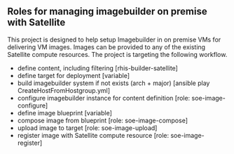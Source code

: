 ## Roles for managing imagebuilder on premise with Satellite

This project is designed to help setup Imagebuilder in on premise VMs for delivering VM images. 
Images can be provided to any of the existing Satellite compute resources.
The project is targeting the following workflow.

- define content, including filtering                     [rhis-builder-satellite]
- define target for deployment                            [variable]
- build imagebuilder system if not exists (arch + major)  [ansible play CreateHostFromHostgroup.yml]
- configure imagebuilder instance for content definition  [role: soe-image-configure]
- define image blueprint                                  [variable] 
- compose image from blueprint                            [role: soe-image-compose]
- upload image to target                                  [role: soe-image-upload]
- register image with Satellite compute resource          [role: soe-image-register]


